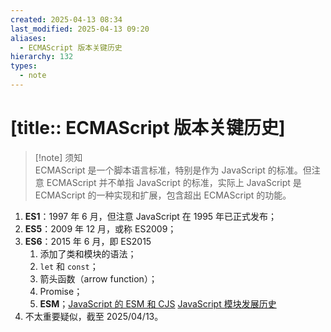 ```yaml
---
created: 2025-04-13 08:34
last_modified: 2025-04-13 09:20
aliases:
  - ECMAScript 版本关键历史
hierarchy: 132
types:
  - note
---
```


# [title:: ECMAScript 版本关键历史]

> [!note] 须知  
> ECMAScript 是一个脚本语言标准，特别是作为 JavaScript 的标准。但注意 ECMAScript 并不单指 JavaScript 的标准，实际上 JavaScript 是 ECMAScript 的一种实现和扩展，包含超出 ECMAScript 的功能。

1. **ES1**：1997 年 6 月，但注意 JavaScript 在 1995 年已正式发布；
2. **ES5**：2009 年 12 月，或称 ES2009；
3. **ES6**：2015 年 6 月，即 ES2015
    1. 添加了类和模块的语法；
    2. `let` 和 `const`；
    3. 箭头函数（arrow function）；
    4. Promise；
    5. **ESM**；[JavaScript 的 ESM 和 CJS](../../120_blueprint/javascript_esm_cjs_brief.md) [JavaScript 模块发展历史](javascript_module_history.md)
4. 不太重要疑似，截至 2025/04/13。

